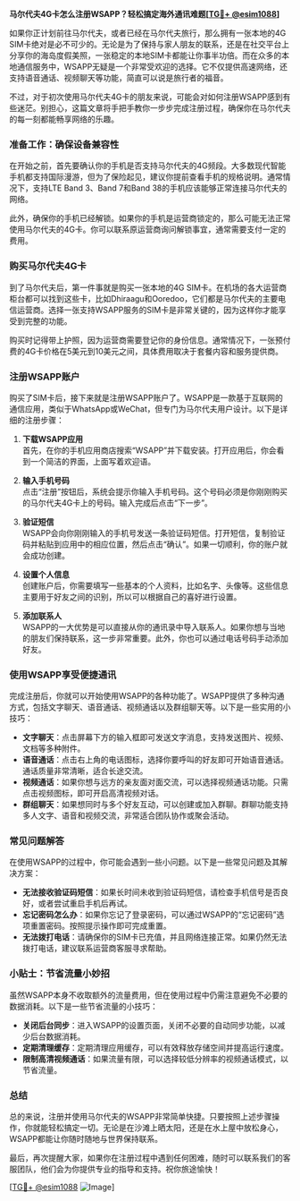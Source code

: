 **马尔代夫4G卡怎么注册WSAPP？轻松搞定海外通讯难题[[TG💪+ @esim1088](https://t.me/s/esim1088)]**

如果你正计划前往马尔代夫，或者已经在马尔代夫旅行，那么拥有一张本地的4G SIM卡绝对是必不可少的。无论是为了保持与家人朋友的联系，还是在社交平台上分享你的海岛度假美照，一张稳定的本地SIM卡都能让你事半功倍。而在众多的本地通信服务中，WSAPP无疑是一个非常受欢迎的选择。它不仅提供高速网络，还支持语音通话、视频聊天等功能，简直可以说是旅行者的福音。

不过，对于初次使用马尔代夫4G卡的朋友来说，可能会对如何注册WSAPP感到有些迷茫。别担心，这篇文章将手把手教你一步步完成注册过程，确保你在马尔代夫的每一刻都能畅享网络的乐趣。

### 准备工作：确保设备兼容性

在开始之前，首先要确认你的手机是否支持马尔代夫的4G频段。大多数现代智能手机都支持国际漫游，但为了保险起见，建议你提前查看手机的规格说明。通常情况下，支持LTE Band 3、Band 7和Band 38的手机应该能够正常连接马尔代夫的网络。

此外，确保你的手机已经解锁。如果你的手机是运营商锁定的，那么可能无法正常使用马尔代夫的4G卡。你可以联系原运营商询问解锁事宜，通常需要支付一定的费用。

### 购买马尔代夫4G卡

到了马尔代夫后，第一件事就是购买一张本地的4G SIM卡。在机场的各大运营商柜台都可以找到这些卡，比如Dhiraagu和Ooredoo，它们都是马尔代夫的主要电信运营商。选择一张支持WSAPP服务的SIM卡是非常关键的，因为这样你才能享受到完整的功能。

购买时记得带上护照，因为运营商需要登记你的身份信息。通常情况下，一张预付费的4G卡价格在5美元到10美元之间，具体费用取决于套餐内容和服务提供商。

### 注册WSAPP账户

购买了SIM卡后，接下来就是注册WSAPP账户了。WSAPP是一款基于互联网的通信应用，类似于WhatsApp或WeChat，但专门为马尔代夫用户设计。以下是详细的注册步骤：

1. **下载WSAPP应用**  
   首先，在你的手机应用商店搜索“WSAPP”并下载安装。打开应用后，你会看到一个简洁的界面，上面写着欢迎语。

2. **输入手机号码**  
   点击“注册”按钮后，系统会提示你输入手机号码。这个号码必须是你刚刚购买的马尔代夫4G卡上的号码。输入完成后点击“下一步”。

3. **验证短信**  
   WSAPP会向你刚刚输入的手机号发送一条验证码短信。打开短信，复制验证码并粘贴到应用中的相应位置，然后点击“确认”。如果一切顺利，你的账户就会成功创建。

4. **设置个人信息**  
   创建账户后，你需要填写一些基本的个人资料，比如名字、头像等。这些信息主要用于好友之间的识别，所以可以根据自己的喜好进行设置。

5. **添加联系人**  
   WSAPP的一大优势是可以直接从你的通讯录中导入联系人。如果你想与当地的朋友们保持联系，这一步非常重要。此外，你也可以通过电话号码手动添加好友。

### 使用WSAPP享受便捷通讯

完成注册后，你就可以开始使用WSAPP的各种功能了。WSAPP提供了多种沟通方式，包括文字聊天、语音通话、视频通话以及群组聊天等。以下是一些实用的小技巧：

- **文字聊天**：点击屏幕下方的输入框即可发送文字消息，支持发送图片、视频、文档等多种附件。
- **语音通话**：点击右上角的电话图标，选择你要呼叫的好友即可开始语音通话。通话质量非常清晰，适合长途交流。
- **视频通话**：如果你想与远方的亲友面对面交流，可以选择视频通话功能。只需点击视频图标，即可开启高清视频对话。
- **群组聊天**：如果想同时与多个好友互动，可以创建或加入群聊。群聊功能支持多人文字、语音和视频交流，非常适合团队协作或聚会活动。

### 常见问题解答

在使用WSAPP的过程中，你可能会遇到一些小问题。以下是一些常见问题及其解决方案：

- **无法接收验证码短信**：如果长时间未收到验证码短信，请检查手机信号是否良好，或者尝试重启手机后再试。
- **忘记密码怎么办**：如果你忘记了登录密码，可以通过WSAPP的“忘记密码”选项重置密码。按照提示操作即可完成重置。
- **无法拨打电话**：请确保你的SIM卡已充值，并且网络连接正常。如果仍然无法拨打电话，建议联系运营商客服寻求帮助。

### 小贴士：节省流量小妙招

虽然WSAPP本身不收取额外的流量费用，但在使用过程中仍需注意避免不必要的数据消耗。以下是一些节省流量的小技巧：

- **关闭后台同步**：进入WSAPP的设置页面，关闭不必要的自动同步功能，以减少后台数据消耗。
- **定期清理缓存**：定期清理应用缓存，可以有效释放存储空间并提高运行速度。
- **限制高清视频通话**：如果流量有限，可以选择较低分辨率的视频通话模式，以节省流量。

### 总结

总的来说，注册并使用马尔代夫的WSAPP非常简单快捷。只要按照上述步骤操作，你就能轻松搞定一切。无论是在沙滩上晒太阳，还是在水上屋中放松身心，WSAPP都能让你随时随地与世界保持联系。

最后，再次提醒大家，如果你在注册过程中遇到任何困难，随时可以联系我们的客服团队，他们会为你提供专业的指导和支持。祝你旅途愉快！

[[TG💪+ @esim1088](https://t.me/s/esim1088) ![Image](https://i.postimg.cc/4NQfJmqS/Snipaste-2025-05-13-00-14-12.png)]